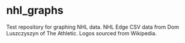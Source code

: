 # nhl_graphs
Test repository for graphing NHL data.
NHL Edge CSV data from Dom Luszczyszyn of The Athletic.
Logos sourced from Wikipedia.
